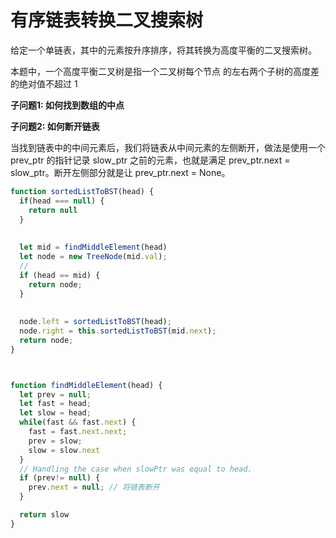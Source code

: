 # 有序链表转换二叉搜索树

给定一个单链表，其中的元素按升序排序，将其转换为高度平衡的二叉搜索树。

本题中，一个高度平衡二叉树是指一个二叉树每个节点 的左右两个子树的高度差的绝对值不超过 1



**子问题1: 如何找到数组的中点**





**子问题2: 如何断开链表**

当找到链表中的中间元素后，我们将链表从中间元素的左侧断开，做法是使用一个 prev_ptr 的指针记录 slow_ptr 之前的元素，也就是满足 prev_ptr.next = slow_ptr。断开左侧部分就是让 prev_ptr.next = None。







```js
function sortedListToBST(head) {
  if(head === null) {
    return null
  }
  
  
  let mid = findMiddleElement(head)
  let node = new TreeNode(mid.val);
  //
  if (head == mid) {
    return node;
  }
  
  
  node.left = sortedListToBST(head);
  node.right = this.sortedListToBST(mid.next);
  return node;
}



function findMiddleElement(head) {
  let prev = null;
  let fast = head;
  let slow = head;
  while(fast && fast.next) {
    fast = fast.next.next;
    prev = slow;
    slow = slow.next
  }
  // Handling the case when slowPtr was equal to head.
  if (prev!= null) {
    prev.next = null; // 将链表断开
  }

  return slow
}
```

